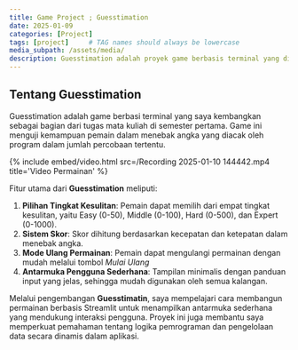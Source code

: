 ```yaml
---
title: Game Project ; Guesstimation
date: 2025-01-09
categories: [Project]
tags: [project]     # TAG names should always be lowercase
media_subpath: /assets/media/
description: Guesstimation adalah proyek game berbasis terminal yang dirancang untuk mengasah logika dan kemampuan pemrograman dasar.
---
```

## Tentang Guesstimation
Guesstimation adalah game berbasi terminal yang saya kembangkan sebagai bagian dari tugas mata kuliah di semester pertama. Game ini menguji kemampuan pemain dalam menebak angka yang diacak oleh program dalam jumlah percobaan tertentu.

{% 
    include embed/video.html 
    src=/Recording 2025-01-10 144442.mp4
    title='Video Permainan'
%}

Fitur utama dari <b>Guesstimation</b> meliputi:
1. <b>Pilihan Tingkat Kesulitan</b>: Pemain dapat memilih dari empat tingkat kesulitan, yaitu Easy (0-50), Middle (0-100), Hard (0-500), dan Expert (0-1000).
2. <b>Sistem Skor</b>: Skor dihitung berdasarkan kecepatan dan ketepatan dalam menebak angka.
3. <b>Mode Ulang Permainan</b>: Pemain dapat mengulangi permainan dengan mudah melalui tombol <i>Mulai Ulang</i>
4. <b>Antarmuka Pengguna Sederhana</b>: Tampilan minimalis dengan panduan input yang jelas, sehingga mudah digunakan oleh semua kalangan.

Melalui pengembangan <b>Guesstimatin</b>, saya mempelajari cara membangun permainan berbasis Streamlit untuk menampilkan antarmuka sederhana yang mendukung interaksi pengguna. Proyek ini juga membantu saya memperkuat pemahaman tentang logika pemrograman dan pengelolaan data secara dinamis dalam aplikasi.